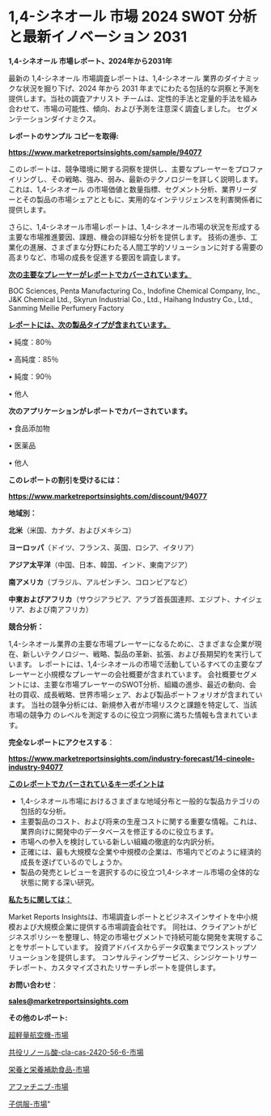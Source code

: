 # 1,4-シネオール 市場 2024 SWOT 分析と最新イノベーション 2031

<strong>1,4-シネオール 市場レポート、2024年から2031年</strong>

最新の 1,4-シネオール 市場調査レポートは、1,4-シネオール 業界のダイナミックな状況を掘り下げ、2024 年から 2031 年までにわたる包括的な洞察と予測を提供します。当社の調査アナリスト チームは、定性的手法と定量的手法を組み合わせて、市場の可能性、傾向、および予測を注意深く調査しました。 セグメンテーションダイナミクス。



<strong>レポートのサンプル コピーを取得:</strong> <a href=https://www.marketreportsinsights.com/sample/94077>

<strong><u>https://www.marketreportsinsights.com/sample/94077</u></strong></a>

このレポートは、競争環境に関する洞察を提供し、主要なプレーヤーをプロファイリングし、その戦略、強み、弱み、最新のテクノロジーを詳しく説明します。 これは、1,4-シネオール の市場価値と数量指標、セグメント分析、業界リーダーとその製品の市場シェアとともに、実用的なインテリジェンスを利害関係者に提供します。

さらに、1,4-シネオール市場レポートは、1,4-シネオール市場の状況を形成する主要な市場推進要因、課題、機会の詳細な分析を提供します。 技術の進歩、工業化の進展、さまざまな分野にわたる人間工学的ソリューションに対する需要の高まりなど、市場の成長を促進する要因を調査します。



<strong><u>次の主要なプレーヤーがレポートでカバーされています。</u></strong>

BOC Sciences, Penta Manufacturing Co., Indofine Chemical Company, Inc., J&K Chemical Ltd., Skyrun Industrial Co., Ltd., Haihang Industry Co., Ltd., Sanming Meilie Perfumery Factory



<strong><u><b>レポートには、次の製品タイプが含まれています。</b></u></strong>

• 純度：80％

• 高純度：85％

• 純度：90％

• 他人



<strong><b>次のアプリケーションがレポートでカバーされています。</b></strong>

• 食品添加物

• 医薬品

• 他人



<strong><b>このレポートの割引を受けるには：</b></strong><a href=https://www.marketreportsinsights.com/discount/94077>

<strong><u>https://www.marketreportsinsights.com/discount/94077</u></strong></a>



<strong>地域別：</strong>



<strong>北米</strong>（米国、カナダ、およびメキシコ）



<strong>ヨーロッパ</strong>（ドイツ、フランス、英国、ロシア、イタリア）



<strong>アジア太平洋</strong>（中国、日本、韓国、インド、東南アジア）



<strong>南アメリカ</strong>（ブラジル、アルゼンチン、コロンビアなど）



<strong>中東およびアフリカ</strong>（サウジアラビア、アラブ首長国連邦、エジプト、ナイジェリア、および南アフリカ）



<strong>競合分析：</strong>

1,4-シネオール業界の主要な市場プレーヤーになるために、さまざまな企業が現在、新しいテクノロジー、戦略、製品の革新、拡張、および長期契約を実行しています。 レポートには、1,4-シネオールの市場で活動しているすべての主要なプレーヤーと小規模なプレーヤーの会社概要が含まれています。 会社概要セグメントには、主要な市場プレーヤーのSWOT分析、組織の進歩、最近の動向、会社の買収、成長戦略、世界市場シェア、および製品ポートフォリオが含まれています。 当社の競争分析には、新規参入者が市場リスクと課題を特定して、当該市場の競争力 のレベルを測定するのに役立つ洞察に満ちた情報も含まれています。



<strong>完全なレポートにアクセスする</strong>：

<a href=https://www.marketreportsinsights.com/industry-forecast/14-cineole-industry-94077>

<strong><u>https://www.marketreportsinsights.com/industry-forecast/14-cineole-industry-94077</u></strong></a>



<strong><u><b>このレポートでカバーされているキーポイントは</b></u></strong>
<ul>
  <li>1,4-シネオール市場におけるさまざまな地域分布と一般的な製品カテゴリの包括的な分析。</li>
  <li>主要製品のコスト、および将来の生産コストに関する重要な情報。これは、業界向けに開発中のデータベースを修正するのに役立ちます。</li>
  <li>市場への参入を検討している新しい組織の徹底的な内訳分析。</li>
  <li>正確には、最も大規模な企業や中規模の企業は、市場内でどのように経済的成長を遂げているのでしょうか。</li>
  <li>製品の発売とレビューを選択するのに役立つ1,4-シネオール市場の全体的な状態に関する深い研究。</li>
</ul>


<strong><u><b>私たちに関しては：</b></u></strong>

Market Reports Insightsは、市場調査レポートとビジネスインサイトを中小規模および大規模企業に提供する市場調査会社です。 同社は、クライアントがビジネスポリシーを整理し、特定の市場セグメントで持続可能な開発を実現することをサポートしています。 投資アドバイスからデータ収集までワンストップソリューションを提供します。 コンサルティングサービス、シンジケートリサーチレポート、カスタマイズされたリサーチレポートを提供します。



<strong><b>お問い合わせ</b></strong>：

<a href=mailto:sales@marketreportsinsights.com>

<strong><u>sales@marketreportsinsights.com</u></strong></a>



<strong>その他のレポート:</strong>

<a href=https://www.linkedin.com/pulse/超軽量航空機-市場-2023-年のダイナミクスとビジネストレンド-2030-trend-titans-360-analysis-hafwf/>超軽量航空機-市場</a>

<a href=https://www.linkedin.com/pulse/共役リノール酸-cla-cas-2420-56-6-市場-2023-年のダイナミクスとビジネストレンド-roubf/>共役リノール酸-cla-cas-2420-56-6-市場</a>

<a href=https://www.linkedin.com/pulse/栄養と栄養補助食品-市場-2023-swot-分析と最新イノベーション-2030-7puyf/>栄養と栄養補助食品-市場</a>

<a href=https://www.linkedin.com/pulse/アファチニブ-市場-2023-総利益と主要ベンダー-2030-trend-tracking-toolbox-24-analysis-tcx6f/>アファチニブ-市場</a>

<a href=https://www.linkedin.com/pulse/子供服-市場-2023-競争分析と事業成長-2030-analytics-achievers-24-analysis-hqhxf/>子供服-市場</a>"
